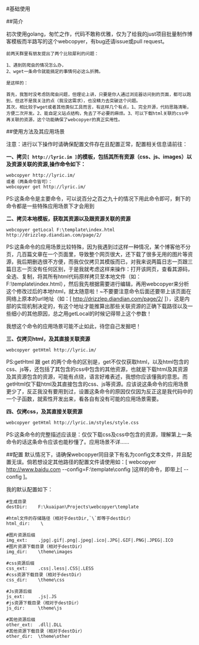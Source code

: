 #基础使用

##简介

初次使用golang，匆忙之作，代码不敢称优雅，仅为了给我的just项目批量制作博客模板而半路写的这个webcopyer，有bug还请issue或pull request。

    前两天群里有朋友提出了两个比较犀利的问题：

    1、遇到防爬虫的情况怎么办，
    2、wget一条命令就能搞定的事情何必这么折腾。

    是这样的：

    首先，我暂时没考虑防爬虫问题，但理论上讲，只要是你人通过浏览器访问到的页面，都可以跑到，但这不是我关注的点（我没这需求），也没精力去突破这个问题。
    其次，相比较于wget或者其他类似工具而言，有这样几个有点，1、完全开源，代码思路清晰，方便二次开发。2、能自定义站点结构，免去了不必要的麻烦。3、可以下载html关联的css中再关联的资源，这个功能确保了webcopyer的真正实用性。


##使用方法及其应用场景

注意：进行以下操作时请确保配置文件存在且配置正常，配置相关信息请前往：

**一、拷贝`[ http://lyric.im ]`的模板，包括其所有资源（css、js、images）以及资源关联的资源,操作命令如下：**

    webcopyer http://lyric.im/
    或者（两条命令皆可）：
    webcopyer get http://lyric.im/
PS:这条命令是主要命令，可以说百分之百之九十的情况下用此命令即可，剩下的命令都是一些特殊应用场景下才会用到

**二、拷贝本地模板，获取其资源以及跟资源关联的资源**

    webcopyer getLocal F:\template\index.html  http://drizzlep.diandian.com/page/2/

PS:这条命令的应用场景比较特殊，因为我遇到过这样一种情况，某个博客他不分页，几百篇文章在一个页面里，导致整个网页很大，还下载了很多无用的图片等资源，我后期删选很不方便，而我仅仅拷贝其模版而已，对我来说两篇日志一页跟三篇日志一页没有任何区别，于是我就考虑这样来操作：打开该网页，查看其源码，全选、复制，将其所有html代码原样拷贝至本地文件（如：F:\template\index.html），然后我先根据需要进行编辑，再用webcopyer来分析这个修改过后的本地html，就太随意啦！~不要要注意命令后面还要带上该页面在网络上原本的url地址（如：[ http://drizzlep.diandian.com/page/2/ ]），这是内部的实现机制决定的，有这个地址才能推算出那些关联资源的正确下载路径以及一些细小的其他原因，总之用getLocal的时候记得带上这个参数！

我想这个命令的应用场景可能不止如此，待您自己发掘吧！

**三、仅拷贝html，及其直接关联资源**

    webcopyer getHtml http://lyric.im/

PS:getHtml 跟 get 的两个命令的区别是，get不仅仅获取html，以及html包含的css、js等，还包括了其包含的css中包含的其他资源，也就是下载html及其资源及其资源包含的资源，可能有点绕，语言好难表述，我想你应该懂我的意思。而getHtml仅下载html及其直接包含的css、js等资源。应该说这条命令的应用场景更少了，反正我没有要用到过，设置这条命令的原因仅仅因为反正这是我代码中的一个子函数，就索性开发出来，看各自有没有可能的应用场景需要。

**四、仅拷css，及其直接关联资源**

    webcopyer getHtml http://lyric.im/styles/style.css
    
PS:这条命令的完整描述应该是：仅仅下载css及css中包含的资源，理解第上一条命令的话这条命令应该也能秒懂了。应用场景不详……

##配置
默认情况下，请确保webcopyer同目录下有名为config文本文件，并且配置无误。倘若想设定其他路径的配置文件请使用如：[ webcopyer http://www.baidu.com --config=F:\template\config ]这样的命令，即带上[ --config ]。

我的默认配置如下：
    
    #生成目录
    destDir:    F:\kuaipan\Projects\webcopyer\template
    
    #html文件的存储路径（相对于destDir,`\`即等于destDir）
    html_dir:    \
    
    #图片资源后缀
    img_ext:	.jpg|.gif|.png|.jpeg|.ico|.JPG|.GIF|.PNG|.JPEG|.ICO
    #图片资源下载目录（相对于destDir）
    img_dir:	\theme\images
    
    #css资源后缀
    css_ext:	.css|.less|.CSS|.LESS
    #css资源下载目录（相对于destDir）
    css_dir:	\theme\css
    
    #Js资源后缀
    js_ext:		.js|.JS
    #js资源下载目录（相对于destDir）
    js_dir:		\theme\js
    
    #其他资源后缀
    other_ext:	.dll|.DLL
    #其他资源下载目录（相对于destDir）
    other_dir:	\theme\other